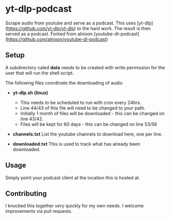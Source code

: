 # yt-dlp-podcast
Scrape audio from youtube and serve as a podcast.
This uses [yt-dlp] (https://github.com/yt-dlp/yt-dlp) to the hard work.  The result is then served as a podcast.
Forked from alnixon [youtube-dl-podcast] (https://github.com/alnixon/youtube-dl-podcast)

## Setup
A subdirectory caled **data** needs to be created with write permission for the user that will run the shell script.

The following files coordinate the downloading of audio
* **yt-dlp.sh (linux)**
  * This needs to be scheduled to run with cron every 24hrs.
  * Line 44/43 of this file will need to be changed to your path.
  * Initially 1 month of files will be downloaded - this can be changed on line 43/42.
  * Files will be kept for 60 days - this can be changed on line 53/56

* **channels.txt**
List the youtube channels to download here, one per line.
* **downloaded.txt**
This is used to track what has already been downloaded.

## Usage
Simply point your podcast client at the location this is hosted at.

## Contributing
I knocked this together *very* quickly for my own needs.  I welcome improvements via pull requests.
